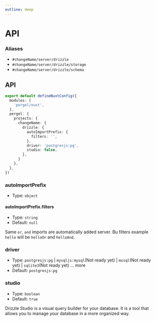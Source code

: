 ```yaml
---
outline: deep
---
```


# API

### Aliases

- `#changeName/server/drizzle`
- `#changeName/server/drizzle/storage`
- `#changeName/server/drizzle/schema`

## API 

```ts twoslash [nuxt.config.ts] {2,5}
export default defineNuxtConfig({
  modules: [
    'pergel/nuxt',
  ],
  pergel: {
    projects: {
      changeName: {
        drizzle: {
          autoImportPrefix: {
            filters: '',
          },
          driver: 'postgresjs:pg',
          studio: false,
        }, 
      } 
    },
  },
})
```

### autoImportPrefix

- Type: `object`

#### autoImportPrefix.filters

- Type: `string`
- Default: `null`

Same `or`, `and` imports are automatically added server. Bu filters example `hello` will be `helloOr` and `helloAnd`.

### driver

- Type: `postgresjs:pg` | `mysqljs:mysql`(Not ready yet) | `mssql`(Not ready yet) | `sqlite3`(Not ready yet) ... more
- Default: `postgresjs:pg`

### studio

- Type: `boolean`
- Default: `true`

Drizzle Studio is a visual query builder for your database. It is a tool that allows you to manage your database in a more organized way.

